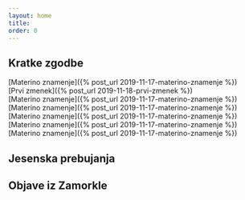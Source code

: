 ```yaml
---
layout: home
title:
order: 0
---
```


 
## Kratke zgodbe
 
[Materino znamenje]({% post_url 2019-11-17-materino-znamenje %}) <br/>
[Prvi zmenek]({% post_url 2019-11-18-prvi-zmenek %}) <br/>
[Materino znamenje]({% post_url 2019-11-17-materino-znamenje %}) <br/>
[Materino znamenje]({% post_url 2019-11-17-materino-znamenje %}) <br/>
[Materino znamenje]({% post_url 2019-11-17-materino-znamenje %}) <br/>
[Materino znamenje]({% post_url 2019-11-17-materino-znamenje %}) <br/>
[Materino znamenje]({% post_url 2019-11-17-materino-znamenje %}) <br/>

## Jesenska prebujanja

## Objave iz Zamorkle
